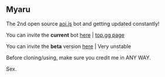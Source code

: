 ## Myaru
The 2nd open source [aoi.js](https://aoi.leref.ga) bot and getting updated constantly!

You can invite the **current** bot [here](https://discord.com/oauth2/authorize?client_id=847915787980111922&scope=bot&permissions=3728080471) | [top.gg page](https://top.gg/bot/847915787980111922)

You can invite the **beta** version [here](https://discord.com/oauth2/authorize?client_id=855022502769852477&permissions=8&scope=bot) | Very unstable

Before cloning/using, make sure you credit me in ANY WAY.

Sex.